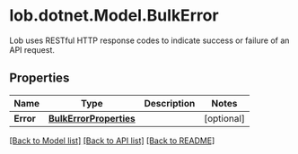 # lob.dotnet.Model.BulkError
Lob uses RESTful HTTP response codes to indicate success or failure of an API request.

## Properties

Name | Type | Description | Notes
------------ | ------------- | ------------- | -------------
**Error** | [**BulkErrorProperties**](BulkErrorProperties.md) |  | [optional] 

[[Back to Model list]](../README.md#documentation-for-models) [[Back to API list]](../README.md#documentation-for-api-endpoints) [[Back to README]](../README.md)

